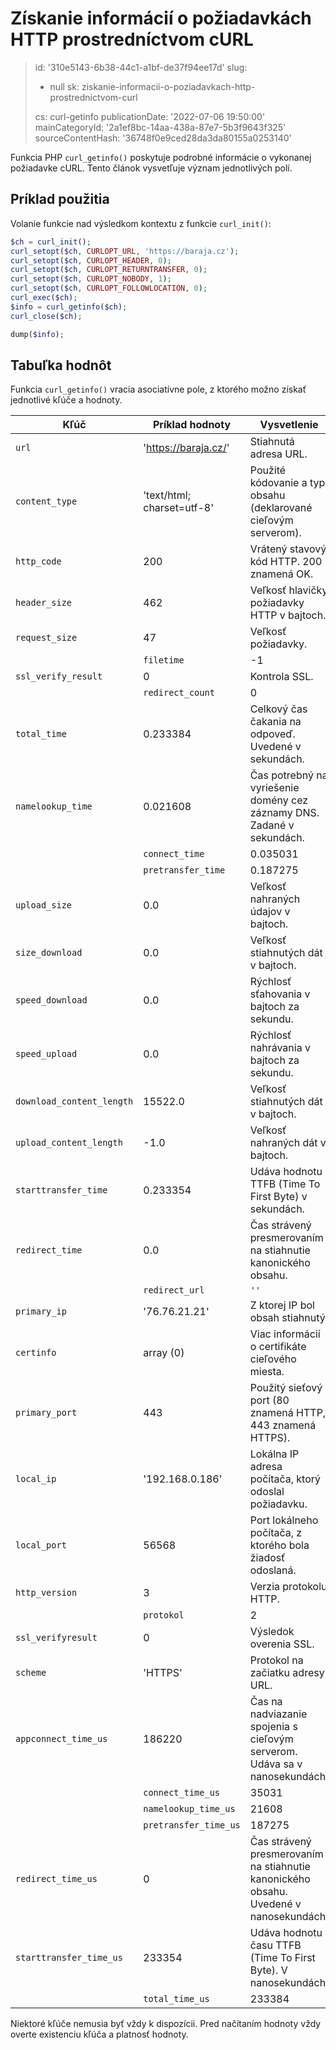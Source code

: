 Získanie informácií o požiadavkách HTTP prostredníctvom cURL
============================================================

> id: '310e5143-6b38-44c1-a1bf-de37f94ee17d'
> slug:
> 	- null
> 	sk: ziskanie-informacii-o-poziadavkach-http-prostrednictvom-curl
> 
> cs: curl-getinfo
> publicationDate: '2022-07-06 19:50:00'
> mainCategoryId: '2a1ef8bc-14aa-438a-87e7-5b3f9643f325'
> sourceContentHash: '36748f0e9ced28da3da80155a0253140'

Funkcia PHP `curl_getinfo()` poskytuje podrobné informácie o vykonanej požiadavke cURL. Tento článok vysvetľuje význam jednotlivých polí.

Príklad použitia
---------------

Volanie funkcie nad výsledkom kontextu z funkcie `curl_init()`:

```php
$ch = curl_init();
curl_setopt($ch, CURLOPT_URL, 'https://baraja.cz');
curl_setopt($ch, CURLOPT_HEADER, 0);
curl_setopt($ch, CURLOPT_RETURNTRANSFER, 0);
curl_setopt($ch, CURLOPT_NOBODY, 1);
curl_setopt($ch, CURLOPT_FOLLOWLOCATION, 0);
curl_exec($ch);
$info = curl_getinfo($ch);
curl_close($ch);

dump($info);
```

Tabuľka hodnôt
--------------

Funkcia `curl_getinfo()` vracia asociatívne pole, z ktorého možno získať jednotlivé kľúče a hodnoty.

| Kľúč | Príklad hodnoty | Vysvetlenie |
|------|-----------------|------------|
| `url` | 'https://baraja.cz/' | Stiahnutá adresa URL. |
| `content_type` | 'text/html; charset=utf-8' | Použité kódovanie a typ obsahu (deklarované cieľovým serverom). |
| `http_code` | 200 | Vrátený stavový kód HTTP. 200 znamená OK. |
| `header_size` | 462 | Veľkosť hlavičky požiadavky HTTP v bajtoch. |
| `request_size` | 47 | Veľkosť požiadavky. |
| | `filetime` | -1 | Čas súboru (tvrdenia servera). |
| `ssl_verify_result` | 0 | Kontrola SSL. |
| | `redirect_count` | 0 | Počet presmerovaní pred dosiahnutím cieľového dokumentu.
| `total_time` | 0.233384 | Celkový čas čakania na odpoveď. Uvedené v sekundách.
| `namelookup_time` | 0.021608 | Čas potrebný na vyriešenie domény cez záznamy DNS. Zadané v sekundách. |
| | `connect_time` | 0.035031 | Čas na nadviazanie spojenia s cieľovým serverom. Zadané v sekundách. |
| | `pretransfer_time` | 0.187275 | Čas potrebný na prenos dát. Zadané v sekundách. |
| `upload_size` | 0.0 | Veľkosť nahraných údajov v bajtoch. |
| `size_download` | 0.0 | Veľkosť stiahnutých dát v bajtoch. |
| `speed_download` | 0.0 | Rýchlosť sťahovania v bajtoch za sekundu.
| `speed_upload` | 0.0 | Rýchlosť nahrávania v bajtoch za sekundu. |
| `download_content_length` | 15522.0 | Veľkosť stiahnutých dát v bajtoch. |
| `upload_content_length` | -1.0 | Veľkosť nahraných dát v bajtoch. |
| `starttransfer_time` | 0.233354 | Udáva hodnotu TTFB (Time To First Byte) v sekundách. |
| `redirect_time` | 0.0 | Čas strávený presmerovaním na stiahnutie kanonického obsahu.
| | `redirect_url` | `''` | kanonická adresa URL a cieľ presmerovania. |
| `primary_ip` | '76.76.21.21' | Z ktorej IP bol obsah stiahnutý. |
| `certinfo` | array (0) | Viac informácií o certifikáte cieľového miesta. |
| `primary_port` | 443 | Použitý sieťový port (80 znamená HTTP, 443 znamená HTTPS).
| `local_ip` | '192.168.0.186' | Lokálna IP adresa počítača, ktorý odoslal požiadavku. |
| `local_port` | 56568 | Port lokálneho počítača, z ktorého bola žiadosť odoslaná. |
| `http_version` | 3 | Verzia protokolu HTTP. |
| | `protokol` | 2 | Kód použitého protokolu. |
| `ssl_verifyresult` | 0 | Výsledok overenia SSL. |
| `scheme` | 'HTTPS' | Protokol na začiatku adresy URL. |
| `appconnect_time_us` | 186220 | Čas na nadviazanie spojenia s cieľovým serverom. Udáva sa v nanosekundách. |
| | `connect_time_us` | 35031 | Čas pripojenia k cieľovému serveru. Zadáva sa v nanosekundách. | |
| | `namelookup_time_us` | 21608 | Čas potrebný na prepísanie domény prostredníctvom záznamov DNS. Udáva sa v nanosekundách. |
| | `pretransfer_time_us` | 187275 | Čas potrebný na prenos údajov. Udáva sa v nanosekundách. |
| `redirect_time_us` | 0 | Čas strávený presmerovaním na stiahnutie kanonického obsahu. Uvedené v nanosekundách. |
| `starttransfer_time_us` | 233354 | Udáva hodnotu času TTFB (Time To First Byte). V nanosekundách.
| | `total_time_us` | 233384 | Celkový čas čakania na odpoveď. Udáva sa v nanosekundách. |

Niektoré kľúče nemusia byť vždy k dispozícii. Pred načítaním hodnoty vždy overte existenciu kľúča a platnosť hodnoty.
